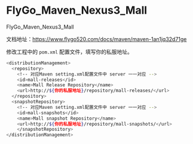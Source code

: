 # FlyGo_Maven_Nexus3_Mall
FlyGo_Maven_Nexus3_Mall

文档地址：https://www.flygo520.com/docs/maven/maven-1an1jq32d71ge

修改工程中的 `pom.xml` 配置文件，填写你的私服地址。

```bash
<distributionManagement>
  <repository>
    <!-- 对应Maven setting.xml配置文件中 server 一一对应 -->
    <id>mall-releases</id>
    <name>Mall Release Repository</name>
    <url>http://${你的私服地址}/repository/mall-releases/</url>
  </repository>
  <snapshotRepository>
    <!-- 对应Maven setting.xml配置文件中 server 一一对应 -->
    <id>mall-snapshots</id>
    <name>Mall snapshot Repository</name>
    <url>http://${你的私服地址}/repository/mall-snapshots/</url>
    </snapshotRepository>
</distributionManagement>
